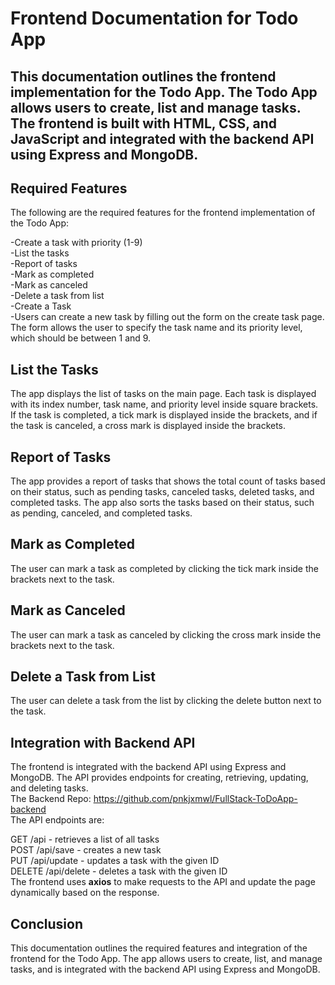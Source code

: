 # Frontend Documentation for Todo App   

## This documentation outlines the frontend implementation for the Todo App. The Todo App allows users to create, list and manage tasks.  The frontend is built with HTML, CSS, and JavaScript and integrated with the backend API using Express and MongoDB.

## Required Features  

The following are the required features for the frontend implementation of the Todo App:  

-Create a task with priority (1-9)   
-List the tasks  
-Report of tasks   
-Mark as completed    
-Mark as canceled  
-Delete a task from list   
-Create a Task   
-Users can create a new task by filling out the form on the create task page. The form allows the user to specify the task name and its priority level, which should be between 1 and 9.

## List the Tasks    
The app displays the list of tasks on the main page. Each task is displayed with its index number, task name, and priority level inside square brackets. If the task is completed, a tick mark is displayed inside the brackets, and if the task is canceled, a cross mark is displayed inside the brackets.

## Report of Tasks    
The app provides a report of tasks that shows the total count of tasks based on their status, such as pending tasks, canceled tasks, deleted tasks, and completed tasks. The app also sorts the tasks based on their status, such as pending, canceled, and completed tasks.

## Mark as Completed    
The user can mark a task as completed by clicking the tick mark inside the brackets next to the task.

## Mark as Canceled   
The user can mark a task as canceled by clicking the cross mark inside the brackets next to the task.

## Delete a Task from List   
The user can delete a task from the list by clicking the delete button next to the task.

## Integration with Backend API 
The frontend is integrated with the backend API using Express and MongoDB. The API provides endpoints for creating, retrieving, updating, and deleting tasks.  
The Backend Repo: https://github.com/pnkjxmwl/FullStack-ToDoApp-backend     
The API endpoints are:

GET /api - retrieves a list of all tasks   
POST /api/save - creates a new task       
PUT /api/update - updates a task with the given ID    
DELETE /api/delete - deletes a task with the given ID    
The frontend uses **axios** to make requests to the API and update the page dynamically based on the response.

## Conclusion    
This documentation outlines the required features and integration of the frontend for the Todo App. The app allows users to create, list, and manage tasks, and is integrated with the backend API using Express and MongoDB.
